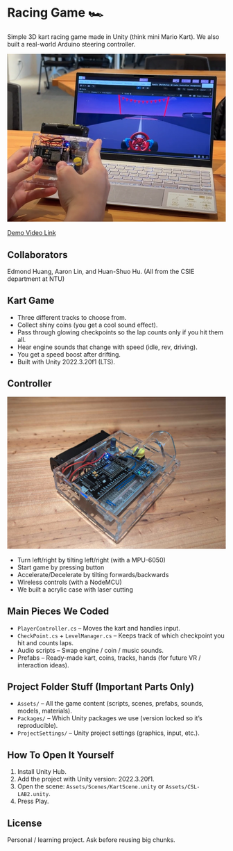 # Racing Game 🏎️

Simple 3D kart racing game made in Unity (think mini Mario Kart). We also built a real-world Arduino steering controller.

![main-photo](https://github.com/Ryan931125/Racing-Game/blob/c00b8626de985e8f363aa29e7a8a46e98323a3ed/images/main_photo.png)

[Demo Video Link](https://www.youtube.com/watch?v=RTZdbV7jDMs)


## Collaborators

Edmond Huang, Aaron Lin, and Huan-Shuo Hu. (All from the CSIE department at NTU)

## Kart Game

* Three different tracks to choose from.
* Collect shiny coins (you get a cool sound effect).
* Pass through glowing checkpoints so the lap counts only if you hit them all.
* Hear engine sounds that change with speed (idle, rev, driving).
* You get a speed boost after drifting.
* Built with Unity 2022.3.20f1 (LTS).

<!-- ## Why We Made It

We wanted to learn how a racing game works: movement physics, laps, checkpoints, sounds, 3D assets, and hooking up a custom hardware controller. This project shows we can put code, art, audio, and hardware together into one game that actually runs. -->

## Controller

![controller](https://github.com/Ryan931125/Racing-Game/blob/c00b8626de985e8f363aa29e7a8a46e98323a3ed/images/controller.png)

* Turn left/right by tilting left/right (with a MPU-6050)
* Start game by pressing button
* Accelerate/Decelerate by tilting forwards/backwards
* Wireless controls (with a NodeMCU)
* We built a acrylic case with laser cutting

<!-- ## Basic Controls (Keyboard for now)

* W / Up Arrow = Accelerate
* S / Down Arrow = Brake / Reverse
* A / Left Arrow = Turn Left
* D / Right Arrow = Turn Right
* Esc (in Unity editor) = Stop play mode -->

<!-- ## How Laps Work

1. You cross the start line.
2. You must drive through every checkpoint ring in order.
3. When you cross the start line again after all checkpoints: Lap +1.
4. Miss a checkpoint? Lap doesn’t count. Go back and hit it. -->

## Main Pieces We Coded

* `PlayerController.cs` – Moves the kart and handles input.
* `CheckPoint.cs` + `LevelManager.cs` – Keeps track of which checkpoint you hit and counts laps.
* Audio scripts – Swap engine / coin / music sounds.
* Prefabs – Ready-made kart, coins, tracks, hands (for future VR / interaction ideas).

## Project Folder Stuff (Important Parts Only)

* `Assets/` – All the game content (scripts, scenes, prefabs, sounds, models, materials).
* `Packages/` – Which Unity packages we use (version locked so it’s reproducible).
* `ProjectSettings/` – Unity project settings (graphics, input, etc.).
<!-- * We ignore the giant auto-generated folders like `Library/` so the repo stays small. -->

<!-- ## What We Already Finished ✅

* Core driving + steering.
* Checkpoint + lap tracking logic.
* Coin pickup with sound.
* Engine idle / rev / run sound blending.
* Multiple track prefabs.
* Basic UI-ready structure (can extend later).

## What’s Coming Next 🔧

* Add Arduino steering + throttle mapping notes.
* Photos of the controller build.
* Short gameplay video / GIF.
* Maybe add lap timer + UI scoreboard.
* Maybe power-ups (speed boost?). -->

## How To Open It Yourself

1. Install Unity Hub.
2. Add the project with Unity version: 2022.3.20f1.
3. Open the scene: `Assets/Scenes/KartScene.unity` or `Assets/CSL-LAB2.unity`.
4. Press Play.

<!-- ## Quick Troubleshooting

| Problem | Fix |
|---------|-----|
| Pink materials | Install/upgrade Universal Render Pipeline (URP) and let Unity re-import. |
| Missing scripts | Make sure the `Assets/Scripts` folder is there (pull latest). |
| Errors about Input | Unity might recompile; wait a few seconds. | -->

<!-- ## Arduino Controller (Placeholder)

Will go here: wiring diagram, parts list, how we map serial data to steering + speed. -->

## License

Personal / learning project. Ask before reusing big chunks.

<!-- ---
More media coming soon. (Future me: drop images in a `Media/` folder and update this.) -->


